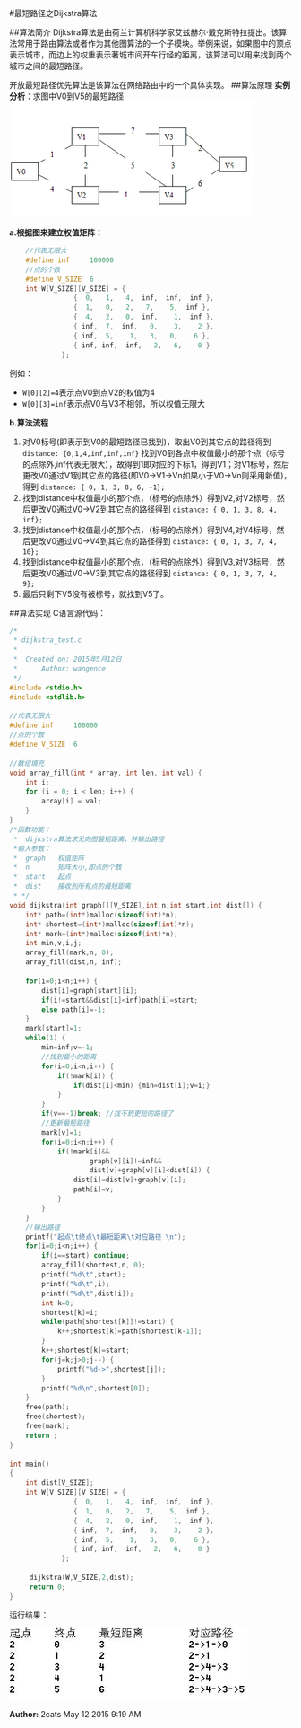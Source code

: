 #最短路径之Dijkstra算法

##算法简介
Dijkstra算法是由荷兰计算机科学家艾兹赫尔·戴克斯特拉提出。该算法常用于路由算法或者作为其他图算法的一个子模块。举例来说，如果图中的顶点表示城市，而边上的权重表示著城市间开车行经的距离，该算法可以用来找到两个城市之间的最短路径。

开放最短路径优先算法是该算法在网络路由中的一个具体实现。
##算法原理
**实例分析**：求图中V0到V5的最短路径
![sample.jpg](sample.jpg)

**a.根据图来建立权值矩阵：**
```c
    //代表无限大
    #define inf 	100000
    //点的个数
    #define V_SIZE	6
	int W[V_SIZE][V_SIZE] = {
				{  0,   1,   4,  inf,  inf,  inf },
				{  1,   0,   2,   7,    5,  inf },
				{  4,   2,   0,  inf,    1,  inf },
				{ inf,  7,  inf,   0,    3,    2 },
				{ inf,  5,    1,   3,   0,    6 },
				{ inf, inf,  inf,   2,   6,    0 }
	 	 	 };
```
例如：
- `W[0][2]=4`表示点V0到点V2的权值为4
- `W[0][3]=inf`表示点V0与V3不相邻，所以权值无限大

**b.算法流程**

1. 对V0标号(即表示到V0的最短路径已找到)，取出V0到其它点的路径得到 `distance: {0,1,4,inf,inf,inf}` 找到V0到各点中权值最小的那个点（标号的点除外,inf代表无限大），故得到1即对应的下标1，得到V1；对V1标号，然后更改V0通过V1到其它点的路径(即V0->V1->Vn如果小于V0->Vn则采用新值)，得到 `distance: { 0, 1, 3, 8, 6, -1};`
2. 找到distance中权值最小的那个点，（标号的点除外）得到V2,对V2标号，然后更改V0通过V0->V2到其它点的路径得到 `distance: { 0, 1, 3, 8, 4, inf};`
3. 找到distance中权值最小的那个点，（标号的点除外）得到V4,对V4标号，然后更改V0通过V0->V4到其它点的路径得到 `distance: { 0, 1, 3, 7, 4, 10};`
4. 找到distance中权值最小的那个点，（标号的点除外）得到V3,对V3标号，然后更改V0通过V0->V3到其它点的路径得到 `distance: { 0, 1, 3, 7, 4, 9};`
5. 最后只剩下V5没有被标号，就找到V5了。

##算法实现
C语言源代码：
```c
/*
 * dijkstra_test.c
 *
 *  Created on: 2015年5月12日
 *      Author: wangence
 */
#include <stdio.h>
#include <stdlib.h>

//代表无限大
#define inf 	100000
//点的个数
#define V_SIZE	6

//数组填充
void array_fill(int * array, int len, int val) {
	int i;
	for (i = 0; i < len; i++) {
		array[i] = val;
	}
}
/*函数功能：
 * 	dijkstra算法求无向图最短距离，并输出路径
 *输入参数：
 *	graph	权值矩阵
 *	n		矩阵大小,即点的个数
 *	start	起点
 *	dist	接收到所有点的最短距离
 * */
void dijkstra(int graph[][V_SIZE],int n,int start,int dist[]) {
	int* path=(int*)malloc(sizeof(int)*n);
	int* shortest=(int*)malloc(sizeof(int)*n);
	int* mark=(int*)malloc(sizeof(int)*n);
	int min,v,i,j;
	array_fill(mark,n, 0);
	array_fill(dist,n, inf);

	for(i=0;i<n;i++) {
		dist[i]=graph[start][i];
		if(i!=start&&dist[i]<inf)path[i]=start;
		else path[i]=-1;
	}
	mark[start]=1;
	while(1) {
		min=inf;v=-1;
		//找到最小的距离
		for(i=0;i<n;i++) {
			if(!mark[i]) {
				if(dist[i]<min) {min=dist[i];v=i;}
			}
		}
		if(v==-1)break; //找不到更短的路径了
		//更新最短路径
		mark[v]=1;
		for(i=0;i<n;i++) {
			if(!mark[i]&&
					graph[v][i]!=inf&&
					dist[v]+graph[v][i]<dist[i]) {
				dist[i]=dist[v]+graph[v][i];
				path[i]=v;
			}
		}
	}
	//输出路径
	printf("起点\t终点\t最短距离\t对应路径 \n");
	for(i=0;i<n;i++) {
		if(i==start) continue;
		array_fill(shortest,n, 0);
		printf("%d\t",start);
		printf("%d\t",i);
		printf("%d\t",dist[i]);
		int k=0;
		shortest[k]=i;
		while(path[shortest[k]]!=start) {
			k++;shortest[k]=path[shortest[k-1]];
		}
		k++;shortest[k]=start;
		for(j=k;j>0;j--) {
			printf("%d->",shortest[j]);
		}
		printf("%d\n",shortest[0]);
	}
	free(path);
	free(shortest);
	free(mark);
	return ;
}

int main()
{
	int dist[V_SIZE];
	int W[V_SIZE][V_SIZE] = {
				{  0,   1,   4,  inf,  inf,  inf },
				{  1,   0,   2,   7,    5,  inf },
				{  4,   2,   0,  inf,    1,  inf },
				{ inf,  7,  inf,   0,    3,    2 },
				{ inf,  5,    1,   3,   0,    6 },
				{ inf, inf,  inf,   2,   6,    0 }
	 	 	 };

	 dijkstra(W,V_SIZE,2,dist);
     return 0;
}

```

运行结果：

![output.JPG](output.JPG)

**Author:**	2cats
May 12 2015 9:19 AM
